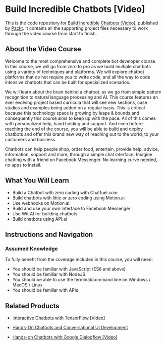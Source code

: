 # Build Incredible Chatbots [Video]
This is the code repository for [Build Incredible Chatbots [Video]](https://www.packtpub.com/in/application-development/build-incredible-chatbots-video), published by [Packt](https://www.packtpub.com/?utm_source=github). It contains all the supporting project files necessary to work through the video course from start to finish.

## About the Video Course
Welcome to the most comprehensive and complete bot developer course. In this course, we will go from zero to pro as we build multiple chatbots using a variety of techniques and platforms. We will explore chatbot platforms that do not require you to write code, and all the way to code intensive chatbots that can be built for specialized scenarios.

We will learn about the brain behind a chatbot, as we go from simple pattern recognition to natural language processing and AI. This course features an ever evolving project based curricula that will see new sections, case studies and examples being added on a regular basis. This is critical because this technology space is growing by leaps & bounds and consequently this course aims to keep up with the pace. All of this comes with personalized help, hand holding and support. And even before reaching the end of the course, you will be able to build and deploy chatbots and offer this brand new way of reaching out to the world, to your customers and business.

Chatbots can help people shop, order food, entertain, provide help, advice, information, support and more, through a simple chat interface. Imagine chatting with a friend on Facebook Messenger. No learning curve needed, no apps to install.

<H2>What You Will Learn</H2>
<DIV class=book-info-will-learn-text>
<UL>
<LI> Build a Chatbot with zero coding with Chatfuel.com
<LI> Build chatbots with little or zero coding using Motion.ai
<LI> Use webhooks on Motion.ai
<LI> Build and use your own interface to Facebook Messenger
<LI> Use Wit.AI for building chatbots
<LI> Build chatbots using API.ai
</LI></UL></DIV>

## Instructions and Navigation
### Assumed Knowledge
To fully benefit from the coverage included in this course, you will need:<br/>
<DIV class=book-info-will-learn-text>
<UL>
<LI> You should be familiar with JavaScript (ES6 and above)
<LI> You should be familiar with NodeJS
<LI> You should be able to use the terminal/command line on Windows / MacOS / Linux
<LI> You should be familiar with APIs  
</UL>
<DIV>

## Related Products
* [Interactive Chatbots with TensorFlow [Video]](https://www.packtpub.com/in/big-data-and-business-intelligence/interactive-chatbots-tensorflow-video)

* [Hands-On Chatbots and Conversational UI Development](https://www.packtpub.com/in/big-data-and-business-intelligence/interactive-chatbots-tensorflow-video)

* [Hands-on Chatbots with Google Dialogflow [Video]](https://www.packtpub.com/in/application-development/hands-chatbots-google-dialogflow)
